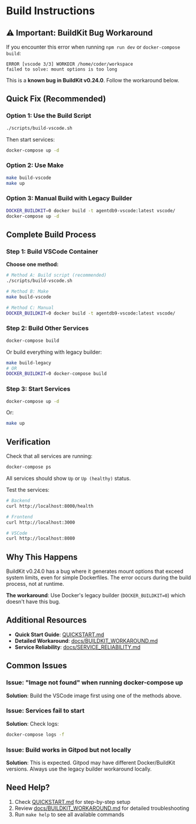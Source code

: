 # Build Instructions

## ⚠️ Important: BuildKit Bug Workaround

If you encounter this error when running `npm run dev` or `docker-compose build`:

```
ERROR [vscode 3/3] WORKDIR /home/coder/workspace
failed to solve: mount options is too long
```

This is a **known bug in BuildKit v0.24.0**. Follow the workaround below.

## Quick Fix (Recommended)

### Option 1: Use the Build Script

```bash
./scripts/build-vscode.sh
```

Then start services:

```bash
docker-compose up -d
```

### Option 2: Use Make

```bash
make build-vscode
make up
```

### Option 3: Manual Build with Legacy Builder

```bash
DOCKER_BUILDKIT=0 docker build -t agentdb9-vscode:latest vscode/
docker-compose up -d
```

## Complete Build Process

### Step 1: Build VSCode Container

**Choose one method:**

```bash
# Method A: Build script (recommended)
./scripts/build-vscode.sh

# Method B: Make
make build-vscode

# Method C: Manual
DOCKER_BUILDKIT=0 docker build -t agentdb9-vscode:latest vscode/
```

### Step 2: Build Other Services

```bash
docker-compose build
```

Or build everything with legacy builder:

```bash
make build-legacy
# OR
DOCKER_BUILDKIT=0 docker-compose build
```

### Step 3: Start Services

```bash
docker-compose up -d
```

Or:

```bash
make up
```

## Verification

Check that all services are running:

```bash
docker-compose ps
```

All services should show `Up` or `Up (healthy)` status.

Test the services:

```bash
# Backend
curl http://localhost:8000/health

# Frontend
curl http://localhost:3000

# VSCode
curl http://localhost:8080
```

## Why This Happens

BuildKit v0.24.0 has a bug where it generates mount options that exceed system limits, even for simple Dockerfiles. The error occurs during the build process, not at runtime.

**The workaround**: Use Docker's legacy builder (`DOCKER_BUILDKIT=0`) which doesn't have this bug.

## Additional Resources

- **Quick Start Guide**: [QUICKSTART.md](QUICKSTART.md)
- **Detailed Workaround**: [docs/BUILDKIT_WORKAROUND.md](docs/BUILDKIT_WORKAROUND.md)
- **Service Reliability**: [docs/SERVICE_RELIABILITY.md](docs/SERVICE_RELIABILITY.md)

## Common Issues

### Issue: "Image not found" when running docker-compose up

**Solution**: Build the VSCode image first using one of the methods above.

### Issue: Services fail to start

**Solution**: Check logs:
```bash
docker-compose logs -f
```

### Issue: Build works in Gitpod but not locally

**Solution**: This is expected. Gitpod may have different Docker/BuildKit versions. Always use the legacy builder workaround locally.

## Need Help?

1. Check [QUICKSTART.md](QUICKSTART.md) for step-by-step setup
2. Review [docs/BUILDKIT_WORKAROUND.md](docs/BUILDKIT_WORKAROUND.md) for detailed troubleshooting
3. Run `make help` to see all available commands
